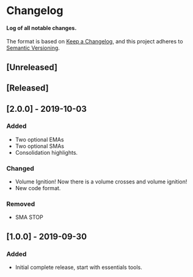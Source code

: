 # Changelog
#### Log of all notable changes.

The format is based on [Keep a Changelog](https://keepachangelog.com/en/1.0.0/),
and this project adheres to [Semantic Versioning](https://semver.org/spec/v2.0.0.html).

## [Unreleased]

## [Released]
## [2.0.0] - 2019-10-03
### Added
- Two optional EMAs
- Two optional SMAs
- Consolidation highlights.
### Changed
- Volume Ignition! Now there is a volume crosses and volume ignition!
- New code format.
### Removed
- SMA STOP



## [1.0.0] - 2019-09-30
### Added
- Initial complete release, start with essentials tools.

